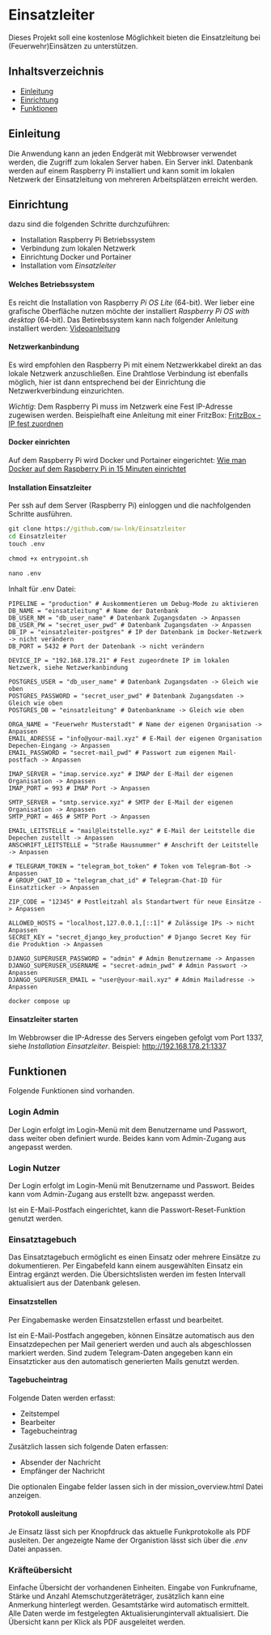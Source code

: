 # Einsatzleiter
Dieses Projekt soll eine kostenlose Möglichkeit bieten die Einsatzleitung bei (Feuerwehr)Einsätzen zu unterstützen.

## Inhaltsverzeichnis
- [Einleitung](#einleitung)
- [Einrichtung](#einrichtung)
- [Funktionen](#funktionen)


## Einleitung
Die Anwendung kann an jeden Endgerät mit Webbrowser verwendet werden, die Zugriff zum lokalen Server haben. Ein Server inkl. Datenbank werden auf einem Raspberry Pi installiert und kann somit im lokalen Netzwerk der Einsatzleitung von mehreren Arbeitsplätzen erreicht werden.

## Einrichtung
dazu sind die folgenden Schritte durchzuführen:
- Installation Raspberry Pi Betriebssystem
- Verbindung zum lokalen Netzwerk
- Einrichtung Docker und Portainer
- Installation vom _Einsatzleiter_


#### Welches Betriebssystem
Es reicht die Installation von Raspberry _Pi OS Lite_ (64-bit). Wer lieber eine grafische Oberfläche nutzen möchte der installiert _Raspberry Pi OS with desktop_ (64-bit). Das Betirebssystem kann nach folgender Anleitung installiert werden: [Videoanleitung](https://www.youtube.com/watch?v=7mOj_Bu7nBA)

#### Netzwerkanbindung
Es wird empfohlen den Raspberry Pi mit einem Netzwerkkabel direkt an das lokale Netzwerk anzuschließen. Eine Drahtlose Verbindung ist ebenfalls möglich, hier ist dann entsprechend bei der Einrichtung die Netzwerkverbindung einzurichten.

*Wichtig*: Dem Raspberry Pi muss im Netzwerk eine Fest IP-Adresse zugewisen werden. Beispielhaft eine Anleitung mit einer FritzBox: [FritzBox - IP fest zuordnen](https://avm.de/service/wissensdatenbank/dok/FRITZ-Box-7590/201_Netzwerkgerat-immer-die-gleiche-IP-Adresse-von-FRITZ-Box-zuweisen-lassen/#:~:text=Benutzeroberfl%C3%A4che%20der%20FRITZ!-,Klicken%20Sie%20im%20Men%C3%BC%20%22Heimnetz%22%20auf%20%22Netzwerk%22.,gleiche%20IPv4%2DAdresse%20zuweisen%22.)

#### Docker einrichten
Auf dem Raspberry Pi wird Docker und Portainer eingerichtet: [Wie man Docker auf dem Raspberry Pi in 15 Minuten einrichtet](https://www.heise.de/news/Wie-man-Docker-auf-dem-Raspberry-Pi-in-15-Minuten-einrichtet-7524692.html)

#### Installation Einsatzleiter
Per ssh auf dem Server (Raspberry Pi) einloggen und die nachfolgenden Schritte ausführen.

```cmd
git clone https://github.com/sw-lnk/Einsatzleiter
cd Einsatzleiter
touch .env
```

```cmd
chmod +x entrypoint.sh
```

```cmd
nano .env
```

Inhalt für .env Datei:
```
PIPELINE = "production" # Auskommentieren um Debug-Mode zu aktivieren
DB_NAME = "einsatzleitung" # Name der Datenbank
DB_USER_NM = "db_user_name" # Datenbank Zugangsdaten -> Anpassen
DB_USER_PW = "secret_user_pwd" # Datenbank Zugangsdaten -> Anpassen
DB_IP = "einsatzleiter-postgres" # IP der Datenbank im Docker-Netzwerk -> nicht verändern
DB_PORT = 5432 # Port der Datenbank -> nicht verändern

DEVICE_IP = "192.168.178.21" # Fest zugeordnete IP im lokalen Netzwerk, siehe Netzwerkanbindung

POSTGRES_USER = "db_user_name" # Datenbank Zugangsdaten -> Gleich wie oben
POSTGRES_PASSWORD = "secret_user_pwd" # Datenbank Zugangsdaten -> Gleich wie oben
POSTGRES_DB = "einsatzleitung" # Datenbankname -> Gleich wie oben

ORGA_NAME = "Feuerwehr Musterstadt" # Name der eigenen Organisation -> Anpassen
EMAIL_ADRESSE = "info@your-mail.xyz" # E-Mail der eigenen Organisation Depechen-Eingang -> Anpassen
EMAIL_PASSWORD = "secret-mail_pwd" # Passwort zum eigenen Mail-postfach -> Anpassen

IMAP_SERVER = "imap.service.xyz" # IMAP der E-Mail der eigenen Organisation -> Anpassen
IMAP_PORT = 993 # IMAP Port -> Anpassen

SMTP_SERVER = "smtp.service.xyz" # SMTP der E-Mail der eigenen Organisation -> Anpassen
SMTP_PORT = 465 # SMTP Port -> Anpassen

EMAIL_LEITSTELLE = "mail@leitstelle.xyz" # E-Mail der Leitstelle die Depechen zustellt -> Anpassen
ANSCHRIFT_LEITSTELLE = "Straße Hausnummer" # Anschrift der Leitstelle -> Anpassen

# TELEGRAM_TOKEN = "telegram_bot_token" # Token vom Telegram-Bot -> Anpassen
# GROUP_CHAT_ID = "telegram_chat_id" # Telegram-Chat-ID für Einsatzticker -> Anpassen

ZIP_CODE = "12345" # Postleitzahl als Standartwert für neue Einsätze -> Anpassen

ALLOWED_HOSTS = "localhost,127.0.0.1,[::1]" # Zulässige IPs -> nicht Anpassen
SECRET_KEY = "secret_django_key_production" # Django Secret Key für die Produktion -> Anpassen

DJANGO_SUPERUSER_PASSWORD = "admin" # Admin Benutzername -> Anpassen
DJANGO_SUPERUSER_USERNAME = "secret-admin_pwd" # Admin Passwort -> Anpassen
DJANGO_SUPERUSER_EMAIL = "user@your-mail.xyz" # Admin Mailadresse -> Anpassen
```

```cmd
docker compose up
```

#### Einsatzleiter starten
Im Webbrowser die IP-Adresse des Servers eingeben gefolgt vom Port 1337, siehe _Installation Einsatzleiter_.
Beispiel: http://192.168.178.21:1337

## Funktionen
Folgende Funktionen sind vorhanden.

### Login Admin
Der Login erfolgt im Login-Menü mit dem Benutzername und Passwort, dass weiter oben definiert wurde. Beides kann vom Admin-Zugang aus angepasst werden.

### Login Nutzer
Der Login erfolgt im Login-Menü mit Benutzername und Passwort. Beides kann vom Admin-Zugang aus erstellt bzw. angepasst werden.

Ist ein E-Mail-Postfach eingerichtet, kann die Passwort-Reset-Funktion genutzt werden.

### Einsatztagebuch
Das Einsatztagebuch ermöglicht es einen Einsatz oder mehrere Einsätze zu dokumentieren. Per Eingabefeld kann einem ausgewählten Einsatz ein Eintrag ergänzt werden. Die Übersichtslisten werden im festen Intervall aktualisiert aus der Datenbank gelesen.

#### Einsatzstellen
Per Eingabemaske werden Einsatzstellen erfasst und bearbeitet.

Ist ein E-Mail-Postfach angegeben, können Einsätze automatisch aus den Einsatzdepechen per Mail generiert werden und auch als abgeschlossen markiert werden. Sind zudem Telegram-Daten angegeben kann ein Einsatzticker aus den automatisch generierten Mails genutzt werden. 

#### Tagebucheintrag
Folgende Daten werden erfasst:
- Zeitstempel
- Bearbeiter
- Tagebucheintrag

Zusätzlich lassen sich folgende Daten erfassen:
- Absender der Nachricht
- Empfänger der Nachricht

Die optionalen Eingabe felder lassen sich in der mission_overview.html Datei anzeigen.

#### Protokoll ausleitung
Je Einsatz lässt sich per Knopfdruck das aktuelle Funkprotokolle als PDF ausleiten.
Der angezeigte Name der Organistion lässt sich über die *.env* Datei anpassen.

### Kräfteübersicht
Einfache Übersicht der vorhandenen Einheiten. Eingabe von Funkrufname, Stärke und Anzahl Atemschutzgeräteträger, zusätzlich kann eine Anmerkung hinterlegt werden. Gesamtstärke wird automatisch ermittelt. Alle Daten werde im festgelegten Aktualisierungintervall aktualisiert. Die Übersicht kann per Klick als PDF ausgeleitet werden.
